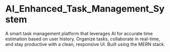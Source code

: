 # AI_Enhanced_Task_Management_System
A smart task management platform that leverages AI for accurate time estimation based on user history. Organize tasks, collaborate in real-time, and stay productive with a clean, responsive UI. Built using the MERN stack.
